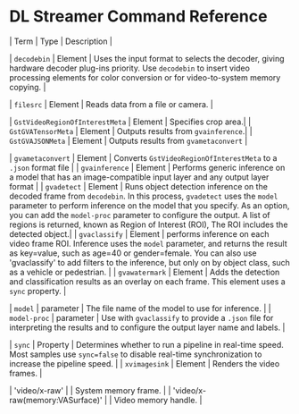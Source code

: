 # DL Streamer Command Reference

| Term | Type | Description |

| `decodebin` | Element | Uses the input format to selects the decoder, giving hardware decoder plug-ins priority. Use `decodebin` to insert video processing elements for color conversion or for video-to-system memory copying. |


| `filesrc` | Element | Reads data from a file or camera. |

| `GstVideoRegionOfInterestMeta` | Element | Specifies crop area.|
| `GstGVATensorMeta` | Element | Outputs results from `gvainference`.|
| `GstGVAJSONMeta` | Element | Outputs results from `gvametaconvert` |

| `gvametaconvert` | Element | Converts `GstVideoRegionOfInterestMeta` to a `.json` format file |
| `gvainference` | Element | Performs generic inference on a model that has an image-compatible input layer and any output layer format |
| `gvadetect` | Element | Runs object detection inference on the decoded frame from `decodebin`. In this process, `gvadetect` uses the `model` parameter to perform inference on the model that you specify. As an option, you can add the `model-proc` parameter to configure the output. A list of regions is returned, known as Region of Interest (ROI), The ROI includes the detected object.|
| `gvaclassify` | Element | performs inference on each video frame ROI. Inference uses the `model` parameter, and returns the result as key=value, such as age=40 or gender=female. You can also use 'gvaclassify' to add filters to the inference, but only on by object class, such as a vehicle or pedestrian. |
| `gvawatermark` | Element | Adds the detection and classification results as an overlay on each frame. This element uses a `sync` property.  |

| `model` | parameter | The file name of the model to use for inference. |
| `model-proc` | parameter | Use with `gvaclassify` to provide a `.json` file for interpreting the results and to configure the output layer name and labels. |


| `sync` | Property | Determines whether to run a pipeline in real-time speed. Most samples use `sync=false` to disable real-time synchronization to increase the pipeline speed. |
| `xvimagesink` | Element | Renders the video frames. |

| 'video/x-raw' | | System memory frame. |
| 'video/x-raw(memory:VASurface)' | | Video memory handle. |
